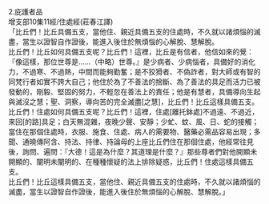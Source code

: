2.庇護者品  
增支部10集11經/住處經(莊春江譯)  
「比丘們！比丘具備五支，當他住、親近具備五支的住處時，不久就以諸煩惱的滅盡，當生以證智自作證後，能進入後住於無煩惱的心解脫、慧解脫。  
比丘們！比丘如何具備五支呢？比丘們！這裡，比丘是有信者，他信如來的覺：『像這樣，那位世尊是……（中略）世尊。』是少病者、少病惱者，具備好的消化力，不過寒、不過熱，中間而能夠勤奮；是不狡猾者、不偽詐者，對大師或有智的同梵行者如實不誇大自己；他住於為了不善法的捨斷、為了善法的具足而活力已被發動的，剛毅、堅固的努力，不輕忽在善法上的責任；他是有慧者，具備導向生起與滅沒之慧；聖、洞察，導向苦的完全滅盡[之慧]，比丘們！比丘這樣具備五支。  
比丘們！住處如何具備五支呢？比丘們！這裡，住處[離托鉢處]不過遠、不過近，來回[的路]具足；白天無混雜，夜晚少聲、安靜；少虻、蚊、風、日、蛇的接觸；當住在那個住處時，衣服、施食、住處、病人的需要物、醫藥必需品容易出現；多聞、通曉傳阿含、持法、持律、持論母的上座比丘們住在那個住處，他經常往見後，詢問、遍問：『大德！這是為什麼？其道理是什麼？』那些尊者們對他開顯未開顯的、闡明未闡明的、在種種懷疑的法上排除疑惑，比丘們！住處這樣具備五支。  
比丘們！比丘這樣具備五支，當他住、親近具備五支的住處時，不久就以諸煩惱的滅盡，當生以證智自作證後，能進入後住於無煩惱的心解脫、慧解脫。」  
  
  
